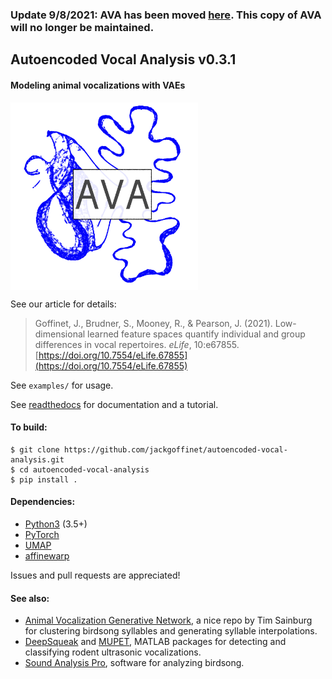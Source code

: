 ### Update 9/8/2021: AVA has been moved [here](https://github.com/pearsonlab/autoencoded-vocal-analysis). This copy of AVA will no longer be maintained.

## Autoencoded Vocal Analysis v0.3.1
#### Modeling animal vocalizations with VAEs

<img src="docs/source/logo.png" width="300" align="middle" alt="logo">

See our article for details:

> Goffinet, J., Brudner, S., Mooney, R., & Pearson, J. (2021). Low-dimensional learned feature spaces quantify individual and group differences in vocal repertoires. *eLife*, 10:e67855. [https://doi.org/10.7554/eLife.67855](https://doi.org/10.7554/eLife.67855)

See `examples/` for usage.

See [readthedocs](https://autoencoded-vocal-analysis.readthedocs.io/en/latest/index.html)
for documentation and a tutorial.

#### To build:
```
$ git clone https://github.com/jackgoffinet/autoencoded-vocal-analysis.git
$ cd autoencoded-vocal-analysis
$ pip install .
```

#### Dependencies:
* [Python3](https://www.python.org/) (3.5+)
* [PyTorch](https://pytorch.org)
* [UMAP](https://umap-learn.readthedocs.io/)
* [affinewarp](https://github.com/ahwillia/affinewarp)

Issues and pull requests are appreciated!

#### See also:
* [Animal Vocalization Generative Network](https://github.com/timsainb/AVGN), a
	nice repo by Tim Sainburg for clustering birdsong syllables and generating
	syllable interpolations.
* [DeepSqueak](https://github.com/DrCoffey/DeepSqueak) and
	[MUPET](https://github.com/mvansegbroeck/mupet), MATLAB packages for
	detecting and classifying rodent ultrasonic vocalizations.
* [Sound Analysis Pro](http://www.soundanalysispro.com/), software for analyzing
	birdsong.
